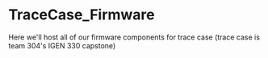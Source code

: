 # TraceCase_Firmware
Here we'll host all of our firmware components for trace case (trace case is team 304's IGEN 330 capstone)
